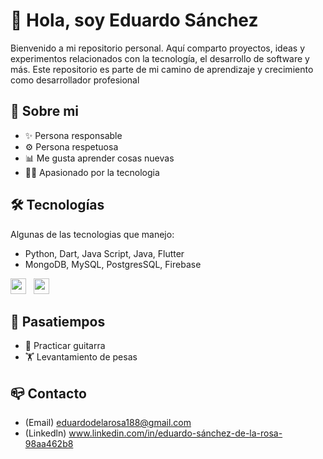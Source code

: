 # 👋 Hola, soy Eduardo Sánchez

Bienvenido a mi repositorio personal. Aquí comparto proyectos, ideas y experimentos relacionados con la tecnología, el desarrollo de software y más. Este repositorio es parte de mi camino de aprendizaje y crecimiento como desarrollador profesional

## 📌 Sobre mi

- ✨ Persona responsable
- ⚙️ Persona respetuosa
- 📊 Me gusta aprender cosas nuevas 
- 🧑‍💻 Apasionado por la tecnologia

## 🛠 Tecnologías

Algunas de las tecnologias que manejo:

- Python, Dart, Java Script, Java, Flutter 
- MongoDB, MySQL, PostgresSQL, Firebase

<img src="https://camo.githubusercontent.com/202a58d250ff1d21ee70433e0070b55f8fed747f8883c1750742aa791b1ad871/68747470733a2f2f696d672e736869656c64732e696f2f62616467652f2d4769744875622d3035313232413f7374796c653d666c6174266c6f676f3d676974687562" height="25"/>  
  &nbsp;
<img src="https://camo.githubusercontent.com/ec263c8eb4b0c40ad76855b9bc9d1168a715a30d72bb3e4634650c12e2688989/68747470733a2f2f696d672e736869656c64732e696f2f62616467652f2d45636c697073652d3035313232413f7374796c653d666c6174266c6f676f3d65636c697073652d696465266c6f676f436f6c6f723d324332323535" height="25"/>
  </p>
  
  <p  align="center">

## 🚀 Pasatiempos

- 🎸 Practicar guitarra
- 🏋 Levantamiento de pesas

## 📪 Contacto
- (Email) eduardodelarosa188@gmail.com
- (Linkedln) www.linkedin.com/in/eduardo-sánchez-de-la-rosa-98aa462b8
